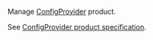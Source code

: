 Manage [ConfigProvider](https://www.configProvider.org/) product.

See [ConfigProvider product specification](https://www.clever.cloud/developers/doc/addons/config-provider/).

